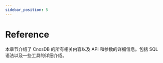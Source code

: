 ```yaml
---
sidebar_position: 5
---
```


# Reference

本章节介绍了 CnosDB 的所有相关内容以及 API 和参数的详细信息。包括 SQL 语法以及一些工具的详细介绍。
